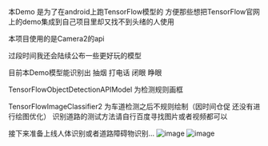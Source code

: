 ﻿本Demo 是为了在android上跑TensorFlow模型的
方便那些想把TensorFlow官网上的demo集成到自己项目里却又找不到头绪的人使用

本项目使用的是Camera2的api

过段时间我还会陆续公布一些更好玩的模型


目前本Demo模型能识别出 抽烟 打电话 闭眼 睁眼

TensorFlowObjectDetectionAPIModel 为检测规则画框

TensorFlowImageClassifier2   为车道检测之后不规则绘制（因时间仓促 还没有进行绘图优化）
识别道路的测试方法请自行百度寻找图片或者视频都可以


接下来准备上线人体识别或者道路障碍物识别...
![image](https://github.com/yuxitong/TensorFlowDemo/blob/master/image/face.gif) ![image](https://github.com/yuxitong/TensorFlowDemo/blob/master/image/road.gif)